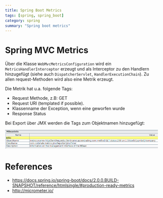 ```yaml
---
title: Spring Boot Metrics
tags: [spring, spring_boot]
category: spring
summary: "Spring boot metrics"
---
```

# Spring MVC Metrics

Über die Klasse `WebMvcMetricsConfiguration` wird ein `MetricsHandlerInterceptor` erzeugt und als Interceptor zu den Handlern hinzugefügt (siehe auch `DispatcherServlet`, `HandlerExecutionChain`). Zu allen request-Methoden wird also eine Metrik erzeugt.

Die Metrik hat u.a. folgende Tags:

* Request Methode, z.B: GET
* Request URI (templated if possible).
* Klassenname der Exception, wenn eine geworfen wurde
* Response Status 

Bei Export über JMX werden die Tags zum Objektnamen hinzugefügt:

![Metrik in JConsole](metrics/grafik.png  "Metrik in JConsole")

# References

* <https://docs.spring.io/spring-boot/docs/2.0.0.BUILD-SNAPSHOT/reference/htmlsingle/#production-ready-metrics>
* <http://micrometer.io/>
